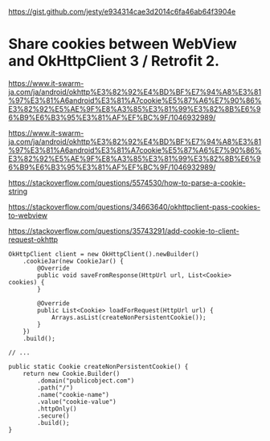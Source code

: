 https://gist.github.com/jesty/e934314cae3d2014c6fa46ab64f3904e

# Share cookies between WebView and OkHttpClient 3 / Retrofit 2.
https://www.it-swarm-ja.com/ja/android/okhttp%E3%82%92%E4%BD%BF%E7%94%A8%E3%81%97%E3%81%A6android%E3%81%A7cookie%E5%87%A6%E7%90%86%E3%82%92%E5%AE%9F%E8%A3%85%E3%81%99%E3%82%8B%E6%96%B9%E6%B3%95%E3%81%AF%EF%BC%9F/1046932989/


https://www.it-swarm-ja.com/ja/android/okhttp%E3%82%92%E4%BD%BF%E7%94%A8%E3%81%97%E3%81%A6android%E3%81%A7cookie%E5%87%A6%E7%90%86%E3%82%92%E5%AE%9F%E8%A3%85%E3%81%99%E3%82%8B%E6%96%B9%E6%B3%95%E3%81%AF%EF%BC%9F/1046932989/


https://stackoverflow.com/questions/5574530/how-to-parse-a-cookie-string


https://stackoverflow.com/questions/34663640/okhttpclient-pass-cookies-to-webview

https://stackoverflow.com/questions/35743291/add-cookie-to-client-request-okhttp
```
OkHttpClient client = new OkHttpClient().newBuilder()
    .cookieJar(new CookieJar() {
        @Override
        public void saveFromResponse(HttpUrl url, List<Cookie> cookies) {
        }

        @Override
        public List<Cookie> loadForRequest(HttpUrl url) {
            Arrays.asList(createNonPersistentCookie());
        }
    })
    .build();

// ...
    
public static Cookie createNonPersistentCookie() {
    return new Cookie.Builder()
        .domain("publicobject.com")
        .path("/")
        .name("cookie-name")
        .value("cookie-value")
        .httpOnly()
        .secure()
        .build();
}
 ```
